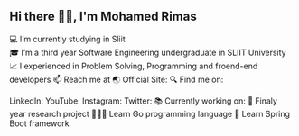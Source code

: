 Hi there 👋🏼, I'm Mohamed Rimas
---------------------------------------------------------------------------

💻 I’m currently studying in Sliit                                                                                                                                         
🎓 I’m a third year Software Engineering undergraduate in SLIIT University                                                                                                         
📈 I experienced in Problem Solving, Programming and froend-end developers 
📫 Reach me at 
🌏 Official Site: 
🔍 Find me on:

LinkedIn:
YouTube: 
Instagram: 
Twitter: 
📚 Currently working on:
📑 Finaly year research project
🧑🏻‍💻 Learn Go programming language
🍃 Learn Spring Boot framework
